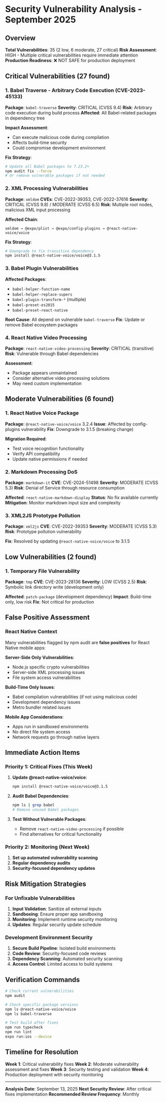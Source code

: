 # Security Vulnerability Analysis - September 2025

## Overview

**Total Vulnerabilities**: 35 (2 low, 6 moderate, 27 critical)
**Risk Assessment**: HIGH - Multiple critical vulnerabilities require immediate attention
**Production Readiness**: ❌ NOT SAFE for production deployment

## Critical Vulnerabilities (27 found)

### 1. Babel Traverse - Arbitrary Code Execution (CVE-2023-45133)
**Package**: `babel-traverse`
**Severity**: CRITICAL (CVSS 9.4)
**Risk**: Arbitrary code execution during build process
**Affected**: All Babel-related packages in dependency tree

**Impact Assessment**:
- Can execute malicious code during compilation
- Affects build-time security
- Could compromise development environment

**Fix Strategy**:
```bash
# Update all Babel packages to 7.23.2+
npm audit fix --force
# Or remove vulnerable packages if not needed
```

### 2. XML Processing Vulnerabilities
**Package**: `xmldom`
**CVEs**: CVE-2022-39353, CVE-2022-37616
**Severity**: CRITICAL (CVSS 9.8) / MODERATE (CVSS 6.5)
**Risk**: Multiple root nodes, malicious XML input processing

**Affected Chain**:
```
xmldom → @expo/plist → @expo/config-plugins → @react-native-voice/voice
```

**Fix Strategy**:
```bash
# Downgrade to fix transitive dependency
npm install @react-native-voice/voice@3.1.5
```

### 3. Babel Plugin Vulnerabilities
**Affected Packages**:
- `babel-helper-function-name`
- `babel-helper-replace-supers`
- `babel-plugin-transform-*` (multiple)
- `babel-preset-es2015`
- `babel-preset-react-native`

**Root Cause**: All depend on vulnerable `babel-traverse`
**Fix**: Update or remove Babel ecosystem packages

### 4. React Native Video Processing
**Package**: `react-native-video-processing`
**Severity**: CRITICAL (transitive)
**Risk**: Vulnerable through Babel dependencies

**Assessment**: 
- Package appears unmaintained
- Consider alternative video processing solutions
- May need custom implementation

## Moderate Vulnerabilities (6 found)

### 1. React Native Voice Package
**Package**: `@react-native-voice/voice` 3.2.4
**Issue**: Affected by config-plugins vulnerability
**Fix**: Downgrade to 3.1.5 (breaking change)

**Migration Required**:
- Test voice recognition functionality
- Verify API compatibility
- Update native permissions if needed

### 2. Markdown Processing DoS
**Package**: `markdown-it`
**CVE**: CVE-2024-51498
**Severity**: MODERATE (CVSS 5.3)
**Risk**: Denial of Service through resource consumption

**Affected**: `react-native-markdown-display`
**Status**: No fix available currently
**Mitigation**: Monitor markdown input size and complexity

### 3. XML2JS Prototype Pollution
**Package**: `xml2js`
**CVE**: CVE-2022-39353
**Severity**: MODERATE (CVSS 5.3)
**Risk**: Prototype pollution vulnerability

**Fix**: Resolved by updating `@react-native-voice/voice` to 3.1.5

## Low Vulnerabilities (2 found)

### 1. Temporary File Vulnerability
**Package**: `tmp`
**CVE**: CVE-2023-28136
**Severity**: LOW (CVSS 2.5)
**Risk**: Symbolic link directory write (development only)

**Affected**: `patch-package` (development dependency)
**Impact**: Build-time only, low risk
**Fix**: Not critical for production

## False Positive Assessment

### React Native Context
Many vulnerabilities flagged by npm audit are **false positives** for React Native mobile apps:

**Server-Side Only Vulnerabilities**:
- Node.js specific crypto vulnerabilities
- Server-side XML processing issues
- File system access vulnerabilities

**Build-Time Only Issues**:
- Babel compilation vulnerabilities (if not using malicious code)
- Development dependency issues
- Metro bundler related issues

**Mobile App Considerations**:
- Apps run in sandboxed environments
- No direct file system access
- Network requests go through native layers

## Immediate Action Items

### Priority 1: Critical Fixes (This Week)
1. **Update @react-native-voice/voice**:
   ```bash
   npm install @react-native-voice/voice@3.1.5
   ```

2. **Audit Babel Dependencies**:
   ```bash
   npm ls | grep babel
   # Remove unused Babel packages
   ```

3. **Test Without Vulnerable Packages**:
   - Remove `react-native-video-processing` if possible
   - Find alternatives for critical functionality

### Priority 2: Monitoring (Next Week)
1. **Set up automated vulnerability scanning**
2. **Regular dependency audits**
3. **Security-focused dependency updates**

## Risk Mitigation Strategies

### For Unfixable Vulnerabilities
1. **Input Validation**: Sanitize all external inputs
2. **Sandboxing**: Ensure proper app sandboxing
3. **Monitoring**: Implement runtime security monitoring
4. **Updates**: Regular security update schedule

### Development Environment Security
1. **Secure Build Pipeline**: Isolated build environments
2. **Code Review**: Security-focused code reviews
3. **Dependency Scanning**: Automated security scanning
4. **Access Control**: Limited access to build systems

## Verification Commands

```bash
# Check current vulnerabilities
npm audit

# Check specific package versions
npm ls @react-native-voice/voice
npm ls babel-traverse

# Test build after fixes
npm run typecheck
npm run lint
expo run:ios --device
```

## Timeline for Resolution

**Week 1**: Critical vulnerability fixes
**Week 2**: Moderate vulnerability assessment and fixes
**Week 3**: Security testing and validation
**Week 4**: Production deployment with security monitoring

---

**Analysis Date**: September 13, 2025
**Next Security Review**: After critical fixes implementation
**Recommended Review Frequency**: Monthly
